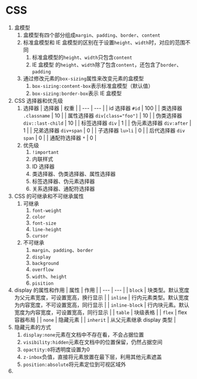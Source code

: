 <!--
 * @Author: Alex Shi
 * @Date: 2023-09-18 10:02:27
 * @LastEditors: Alex Shi
 * @LastEditTime: 2023-09-18 10:24:39
 * @Description: CSS.md
 * @FilePath: /vscode-workspace/web-study-notice/docs/面试/CSS.md
-->

# CSS

1. 盒模型
   1. 盒模型有四个部分组成`margin`、`padding`、`border`、`content`
   2. 标准盒模型和 IE 盒模型的区别在于设置`height`、`width`时，对应的范围不同
      1. 标准盒模型的`height`、`width`只包含`content`
      2. IE 盒模型 的`height`、`width`除了包含`content`，还包含了`border`、`padding`
   3. 通过修改元素的`box-sizing`属性来改变元素的盒模型
      1. `box-sizing:content-box`表示标准盒模型（默认值）
      2. `box-sizing:border-box`表示 IE 盒模型
2. CSS 选择器和优先级
   1. 选择器
      | 选择器 | 权重 |
      | --- | --- |
      | id 选择器 `#id` | 100 |
      | 类选择器 `.classname` | 10 |
      | 属性选择器 `div[class="foo"]` | 10 |
      | 伪类选择器 `div::last-child` | 10 |
      | 标签选择器 `div` | 1 |
      | 伪元素选择器 `div:after` | 1 |
      | 兄弟选择器 `div+span` | 0 |
      | 子选择器 `lu>li` | 0 |
      | 后代选择器 `div span` | 0 |
      | 通配符选择器 `*` | 0 |
   2. 优先级
      1. `!important`
      2. 内联样式
      3. ID 选择器
      4. 类选择器、伪类选择器、属性选择器
      5. 标签选择器、伪元素选择器
      6. 关系选择器、通配符选择器
3. CSS 的可继承和不可继承属性
   1. 可继承
      1. `font-weight`
      2. `color`
      3. `font-size`
      4. `line-height`
      5. `cursor`
   2. 不可继承
      1. `margin`、`padding`、`border`
      2. `display`
      3. `background`
      4. `overflow`
      5. `width`、`height`
      6. `pisition`
4. display 的属性和作用
   | 属性 | 作用 |
   | --- | --- |
   | `block` | 块类型。默认宽度为父元素宽度，可设置宽高，换行显示 |
   | `inline` | 行内元素类型。默认宽度为内容宽度，不可设置宽高，同行显示 |
   | `inline-block` | 行内块元素。默认宽度为内容宽度，可设置宽高，同行显示 |
   | `table` | 块级表格 |
   | `flex` | flex 容器布局 |
   | `none` | 隐藏元素 |
   | `inherit` | 从父元素继承 display 类型 |
5. 隐藏元素的方式
    1. `display:none`元素在文档中不存在看，不会占据位置
    2. `visibility:hidden`元素在文档中的位置保留，仍然占据空间
    3. `opactity:0`将透明度设置为0
    4. `z-inbox`负值，直接将元素放置在最下层，利用其他元素遮盖
    5. `position:absolute`将元素定位到可视区域外
6. 